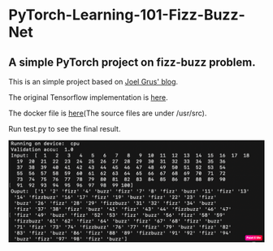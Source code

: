 # PyTorch-Learning-101-Fizz-Buzz-Net
## A simple PyTorch project on fizz-buzz problem.

This is an simple project based on [Joel Grus' blog](https://joelgrus.com/2016/05/23/fizz-buzz-in-tensorflow/).

The original Tensorflow implementation is [here](https://github.com/joelgrus/fizz-buzz-tensorflow).

The docker file is [here](https://hub.docker.com/r/mengliuz88/pytorch-learning-101-fizz-buzz-net)(The source files are under /usr/src).

Run test.py to see the final result.

![image info](output/testresult.png)
